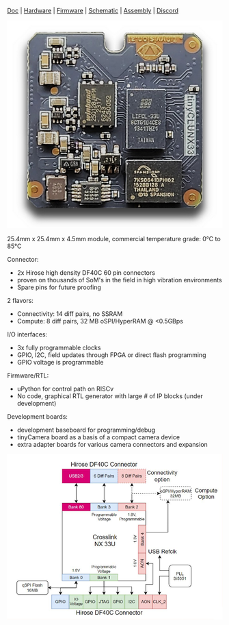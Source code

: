 [Doc](https://tinyclunx33.tinyvision.ai/) |
[Hardware](https://github.com/tinyvision-ai-inc/tinyCLUNX33/tree/main/Schematics) |
[Firmware](https://docs.zephyrproject.org/latest/boards/riscv/tinyclunx33/doc/index.html) |
[Schematic](tinyCLUNX33_v2.0_Schematic.pdf) |
[Assembly](tinyCLUNX33_v2.0_Assembly.pdf) |
[Discord](https://discord.gg/yjVc6P3sCt)

![](images/som_v2.png)

25.4mm x 25.4mm x 4.5mm module, commercial temperature grade: 0°C to 85°C

Connector:
- 2x Hirose high density DF40C 60 pin connectors
- proven on thousands of SoM's in the field in high vibration environments
- Spare pins for future proofing

2 flavors:
- Connectivity: 14 diff pairs, no SSRAM
- Compute: 8 diff pairs, 32 MB oSPI/HyperRAM @ <0.5GBps

I/O interfaces:
- 3x fully programmable clocks
- GPIO, I2C, field updates through FPGA or direct flash programming
- GPIO voltage is programmable

Firmware/RTL:
- uPython for control path on RISCv
- No code, graphical RTL generator with large # of IP blocks (under development)

Development boards:
- development baseboard for programming/debug
- tinyCamera board as a basis of a compact camera device
- extra adapter boards for various camera connectors and expansion

![](images/som_block_diagram.png)
